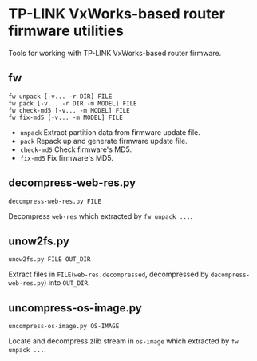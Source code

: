 TP-LINK VxWorks-based router firmware utilities
===============================================

Tools for working with TP-LINK VxWorks-based router firmware.

fw
--
```
fw unpack [-v... -r DIR] FILE
fw pack [-v... -r DIR -m MODEL] FILE
fw check-md5 [-v... -m MODEL] FILE
fw fix-md5 [-v... -m MODEL] FILE
```

* `unpack`    Extract partition data from firmware update file.
* `pack`      Repack up and generate firmware update file.
* `check-md5` Check firmware's MD5.
* `fix-md5`   Fix firmware's MD5.

decompress-web-res.py
---------------------
```
decompress-web-res.py FILE
```
Decompress `web-res` which extracted by `fw unpack ...`.

unow2fs.py
----------
```
unow2fs.py FILE OUT_DIR
```
Extract files in `FILE`(`web-res.decompressed`, decompressed by `decompress-web-res.py`) into `OUT_DIR`.

uncompress-os-image.py
----------------------
```
uncompress-os-image.py OS-IMAGE
```
Locate and decompress zlib stream in `os-image` which extracted by `fw unpack ...`.
